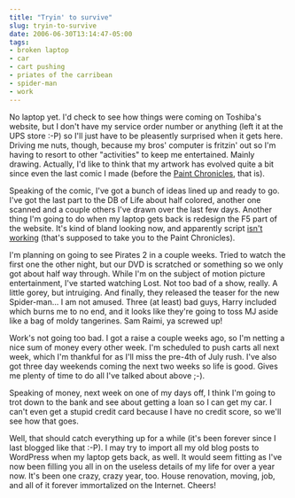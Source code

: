 ```yaml
---
title: "Tryin' to survive"
slug: tryin-to-survive
date: 2006-06-30T13:14:47-05:00
tags:
- broken laptop
- car
- cart pushing
- priates of the carribean
- spider-man
- work
---
```

No laptop yet. I'd check to see how things were coming on Toshiba's website, but I don't have my service order number or anything (left it at the UPS store :-P) so I'll just have to be pleasently surprised when it gets here. Driving me nuts, though, because my bros' computer is fritzin' out so I'm having to resort to other "activities" to keep me entertained. Mainly drawing. Actually, I'd like to think that my artwork has evolved quite a bit since even the last comic I made (before the [Paint Chronicles](http://digitaldouble.smackjeeves.com/comics/54184/), that is).

Speaking of the comic, I've got a bunch of ideas lined up and ready to go. I've got the last part to the DB of Life about half colored, another one scanned and a couple others I've drawn over the last few days. Another thing I'm going to do when my laptop gets back is redesign the F5 part of the website. It's kind of bland looking now, and apparently script [isn't working](http://digitaldouble.smackjeeves.com/) (that's supposed to take you to the Paint Chronicles).

I'm planning on going to see Pirates 2 in a couple weeks. Tried to watch the first one the other night, but our DVD is scratched or something so we only got about half way through. While I'm on the subject of motion picture entertainment, I've started watching Lost. Not too bad of a show, really. A little gorey, but intruiging. And finally, they released the teaser for the new Spider-man... I am not amused. Three (at least) bad guys, Harry included which burns me to no end, and it looks like they're going to toss MJ aside like a bag of moldy tangerines. Sam Raimi, ya screwed up!

Work's not going too bad. I got a raise a couple weeks ago, so I'm netting a nice sum of money every other week. I'm scheduled to push carts all next week, which I'm thankful for as I'll miss the pre-4th of July rush. I've also got three day weekends coming the next two weeks so life is good. Gives me plenty of time to do all I've talked about above ;-).

Speaking of money, next week on one of my days off, I think I'm going to trot down to the bank and see about getting a loan so I can get my car. I can't even get a stupid credit card because I have no credit score, so we'll see how that goes.

Well, that should catch everything up for a while (it's been forever since I last blogged like that :-P). I may try to import all my old blog posts to WordPress when my laptop gets back, as well. It would seem fitting as I've now been filling you all in on the useless details of my life for over a year now. It's been one crazy, crazy year, too. House renovation, moving, job, and all of it forever immortalized on the Internet. Cheers!
